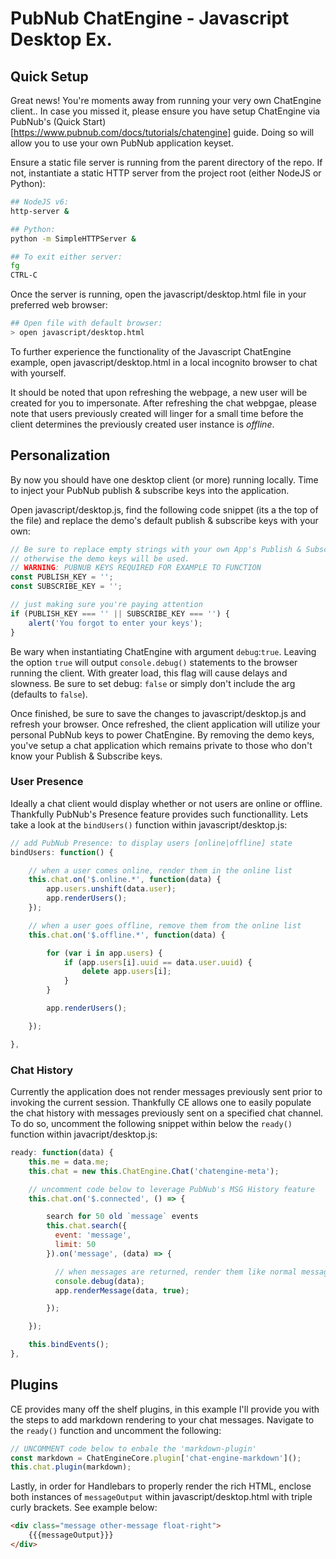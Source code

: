 # PubNub ChatEngine - Javascript Desktop Ex.

## Quick Setup
Great news! You're moments away from running your very own ChatEngine client.. In case you missed it, please ensure you have setup ChatEngine via PubNub's (Quick Start)[https://www.pubnub.com/docs/tutorials/chatengine] guide. Doing so will allow you to use your own PubNub application keyset.

Ensure a static file server is running from the parent directory of the repo.
If not, instantiate a static HTTP server from the project root (either NodeJS or Python):

```bash
## NodeJS v6:
http-server &

## Python:
python -m SimpleHTTPServer &

## To exit either server:
fg
CTRL-C
```

Once the server is running, open the javascript/desktop.html file in your preferred web browser:

```bash
## Open file with default browser:
> open javascript/desktop.html
```

To further experience the functionality of the Javascript ChatEngine example, open javascript/desktop.html in a local incognito browser to chat with yourself.

It should be noted that upon refreshing the webpage, a new user will be created for you to impersonate. After refreshing the chat webpgae, please note that users previously created will linger for a small time before the client determines the previously created user instance is _offline_.

## Personalization
By now you should have one desktop client (or more) running locally. Time to inject your PubNub publish & subscribe keys into the application.

Open javascript/desktop.js, find the following code snippet (its a the top of the file) and replace the demo's default publish & subscribe keys with your own:

```javascript
// Be sure to replace empty strings with your own App's Publish & Subscribe keys
// otherwise the demo keys will be used.
// WARNING: PUBNUB KEYS REQUIRED FOR EXAMPLE TO FUNCTION
const PUBLISH_KEY = '';
const SUBSCRIBE_KEY = '';

// just making sure you're paying attention
if (PUBLISH_KEY === '' || SUBSCRIBE_KEY === '') {
    alert('You forgot to enter your keys');
}
```
Be wary when instantiating ChatEngine with argument `debug`:`true`. Leaving the option `true` will output `console.debug()` statements to the browser running the client. With greater load, this flag will cause delays and slowness. Be sure to set debug: `false` or simply don't include the arg (defaults to `false`).

Once finished, be sure to save the changes to javascript/desktop.js and refresh your browser. Once refreshed, the client application will utilize your personal PubNub keys to power ChatEngine. By removing the demo keys, you've setup a chat application which remains private to those who don't know your Publish & Subscribe keys.


### User Presence
Ideally a chat client would display whether or not users are online or offline. Thankfully PubNub's Presence feature provides such functionallity. Lets take a look at the `bindUsers()` function within javascript/desktop.js:

```javascript
// add PubNub Presence: to display users [online|offline] state
bindUsers: function() {

    // when a user comes online, render them in the online list
    this.chat.on('$.online.*', function(data) {
        app.users.unshift(data.user);
        app.renderUsers();
    });

    // when a user goes offline, remove them from the online list
    this.chat.on('$.offline.*', function(data) {

        for (var i in app.users) {
            if (app.users[i].uuid == data.user.uuid) {
                delete app.users[i];
            }
        }

        app.renderUsers();

    });

},
```

### Chat History
Currently the application does not render messages previously sent prior to invoking the current session. Thankfully CE allows one to easily populate the chat history with messages previously sent on a specified chat channel. To do so, uncomment the following snippet within below the `ready()` function within javacript/desktop.js:

```javascript
ready: function(data) {
    this.me = data.me;
    this.chat = new this.ChatEngine.Chat('chatengine-meta');

    // uncomment code below to leverage PubNub's MSG History feature
    this.chat.on('$.connected', () => {

        search for 50 old `message` events
        this.chat.search({
          event: 'message',
          limit: 50
        }).on('message', (data) => {

          // when messages are returned, render them like normal messages
          console.debug(data);
          app.renderMessage(data, true);

        });

    });

    this.bindEvents();
},
```

## Plugins
CE provides many off the shelf plugins, in this example I'll provide you with the steps to add markdown rendering to your chat messages. Navigate to the `ready()` function and uncomment the following:

```Javascript
// UNCOMMENT code below to enbale the 'markdown-plugin'
const markdown = ChatEngineCore.plugin['chat-engine-markdown']();
this.chat.plugin(markdown);
```

Lastly, in order for Handlebars to properly render the rich HTML, enclose both instances of `messageOutput` within javascript/desktop.html with triple curly brackets. See example below:

```HTML
<div class="message other-message float-right">
    {{{messageOutput}}}
</div>
```
